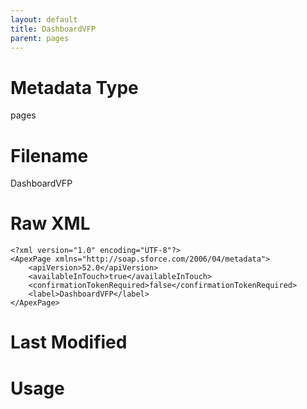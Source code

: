 ```yaml
---
layout: default
title: DashboardVFP
parent: pages
---
```

# Metadata Type
pages


# Filename 
DashboardVFP


# Raw XML
```
<?xml version="1.0" encoding="UTF-8"?>
<ApexPage xmlns="http://soap.sforce.com/2006/04/metadata">
    <apiVersion>52.0</apiVersion>
    <availableInTouch>true</availableInTouch>
    <confirmationTokenRequired>false</confirmationTokenRequired>
    <label>DashboardVFP</label>
</ApexPage>
```


# Last Modified


# Usage
